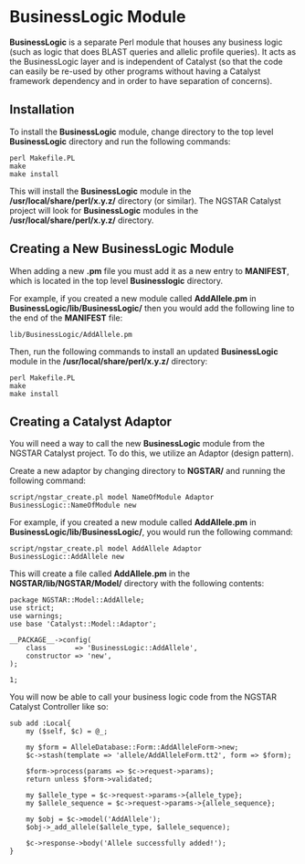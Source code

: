 # BusinessLogic Module

**BusinessLogic** is a separate Perl module that houses any business logic (such as logic that does BLAST queries and allelic profile queries). It acts as the BusinessLogic layer and is independent of Catalyst (so that the code can easily be re-used by other programs without having a Catalyst framework dependency and in order to have separation of concerns).

## Installation

To install the **BusinessLogic** module, change directory to the top level **BusinessLogic** directory and run the following commands:

    perl Makefile.PL
    make
    make install

This will install the **BusinessLogic** module in the **/usr/local/share/perl/x.y.z/** directory (or similar). The NGSTAR Catalyst project will look for **BusinessLogic** modules in the **/usr/local/share/perl/x.y.z/** directory.

## Creating a New BusinessLogic Module

When adding a new **.pm** file you must add it as a new entry to **MANIFEST**, which is located in the top level **Businesslogic** directory.

For example, if you created a new module called **AddAllele.pm** in **BusinessLogic/lib/BusinessLogic/** then you would add the following line to the end of the **MANIFEST** file:

    lib/BusinessLogic/AddAllele.pm

Then, run the following commands to install an updated **BusinessLogic** module in the **/usr/local/share/perl/x.y.z/** directory:

    perl Makefile.PL
    make
    make install

## Creating a Catalyst Adaptor

You will need a way to call the new **BusinessLogic** module from the NGSTAR Catalyst project. To do this, we utilize an Adaptor (design pattern).

Create a new adaptor by changing directory to **NGSTAR/** and running the following command:

    script/ngstar_create.pl model NameOfModule Adaptor BusinessLogic::NameOfModule new

For example, if you created a new module called **AddAllele.pm** in **BusinessLogic/lib/BusinessLogic/**, you would run the following command:

    script/ngstar_create.pl model AddAllele Adaptor BusinessLogic::AddAllele new

This will create a file called **AddAllele.pm** in the **NGSTAR/lib/NGSTAR/Model/** directory with the following contents:

    package NGSTAR::Model::AddAllele;
    use strict;
    use warnings;
    use base 'Catalyst::Model::Adaptor';

    __PACKAGE__->config(
        class       => 'BusinessLogic::AddAllele',
        constructor => 'new',
    );

    1;

You will now be able to call your business logic code from the NGSTAR Catalyst Controller like so:

    sub add :Local{
        my ($self, $c) = @_;

        my $form = AlleleDatabase::Form::AddAlleleForm->new;
        $c->stash(template => 'allele/AddAlleleForm.tt2', form => $form);

        $form->process(params => $c->request->params);
        return unless $form->validated;

        my $allele_type = $c->request->params->{allele_type};
        my $allele_sequence = $c->request->params->{allele_sequence};

        my $obj = $c->model('AddAllele');
        $obj->_add_allele($allele_type, $allele_sequence);

        $c->response->body('Allele successfully added!');
    }

